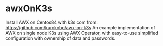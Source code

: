 # awxOnK3s
Install AWX on Centos84 with k3s
com from: https://github.com/kurokobo/awx-on-k3s
An example implementation of AWX on single node K3s using AWX Operator, with easy-to-use simplified configuration with ownership of data and passwords.

